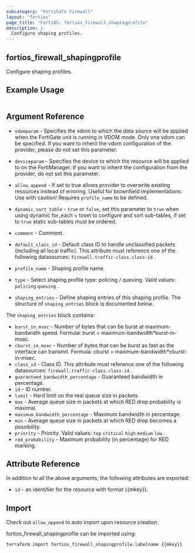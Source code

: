 ```yaml
---
subcategory: "FortiGate Firewall"
layout: "fortios"
page_title: "FortiOS: fortios_firewall_shapingprofile"
description: |-
  Configure shaping profiles.
---
```


## fortios_firewall_shapingprofile
Configure shaping profiles.

## Example Usage

```hcl

```

## Argument Reference
* `vdomparam` - Specifies the vdom to which the data source will be applied when the FortiGate unit is running in VDOM mode. Only one vdom can be specified. If you want to inherit the vdom configuration of the provider, please do not set this parameter.
* `deviceparam` - Specifies the device to which the resource will be applied to on the FortiManager. If you want to inherit the configuration from the provider, do not set this parameter.
* `allow_append` - If set to true allows provider to overwrite existing resources instead of erroring. Useful for brownfield implementations. Use with caution! Requires `profile_name` to be defined.
* `dynamic_sort_table` - `true` or `false`, set this parameter to `true` when using dynamic for_each + toset to configure and sort sub-tables, if set to `true` static sub-tables must be ordered.

* `comment` - Comment.
* `default_class_id` - Default class ID to handle unclassified packets (including all local traffic). This attribute must reference one of the following datasources: `firewall.traffic-class.class-id` .
* `profile_name` - Shaping profile name.
* `type` - Select shaping profile type: policing / queuing. Valid values: `policing` `queuing` .
* `shaping_entries` - Define shaping entries of this shaping profile. The structure of `shaping_entries` block is documented below.

The `shaping_entries` block contains:

* `burst_in_msec` - Number of bytes that can be burst at maximum-bandwidth speed. Formula: burst = maximum-bandwidth*burst-in-msec.
* `cburst_in_msec` - Number of bytes that can be burst as fast as the interface can transmit. Formula: cburst = maximum-bandwidth*cburst-in-msec.
* `class_id` - Class ID. This attribute must reference one of the following datasources: `firewall.traffic-class.class-id` .
* `guaranteed_bandwidth_percentage` - Guaranteed bandwidth in percentage.
* `id` - ID number.
* `limit` - Hard limit on the real queue size in packets.
* `max` - Average queue size in packets at which RED drop probability is maximal.
* `maximum_bandwidth_percentage` - Maximum bandwidth in percentage.
* `min` - Average queue size in packets at which RED drop becomes a possibility.
* `priority` - Priority. Valid values: `top` `critical` `high` `medium` `low` .
* `red_probability` - Maximum probability (in percentage) for RED marking.

## Attribute Reference

In addition to all the above arguments, the following attributes are exported:
* `id` - an identifier for the resource with format {{mkey}}.

## Import

Check out `allow_append` to auto import upon resource creation.

fortios_firewall_shapingprofile can be imported using:
```sh
terraform import fortios_firewall_shapingprofile.labelname {{mkey}}
```
